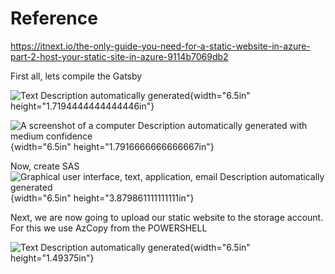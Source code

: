 # Reference 

<https://itnext.io/the-only-guide-you-need-for-a-static-website-in-azure-part-2-host-your-static-site-in-azure-9114b7069db2>

First all, lets compile the Gatsby

![Text Description automatically
generated](./images/05/media/image1.png){width="6.5in"
height="1.7194444444444446in"}

![A screenshot of a computer Description automatically generated with
medium confidence](./images/05/media/image2.png){width="6.5in"
height="1.7916666666666667in"}

Now, create SAS ![Graphical user interface, text, application, email
Description automatically
generated](./images/05/media/image3.png){width="6.5in"
height="3.879861111111111in"}

Next, we are now going to upload our static website to the storage
account. For this we use AzCopy from the POWERSHELL

![Text Description automatically
generated](./images/05/media/image4.png){width="6.5in"
height="1.49375in"}
